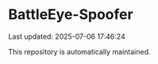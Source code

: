 # BattleEye-Spoofer

Last updated: 2025-07-06 17:46:24

This repository is automatically maintained.
